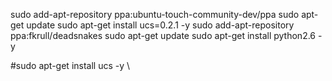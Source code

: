 sudo add-apt-repository ppa:ubuntu-touch-community-dev/ppa
sudo apt-get update
sudo apt-get install ucs=0.2.1 -y
sudo add-apt-repository ppa:fkrull/deadsnakes
sudo apt-get update
sudo apt-get install python2.6 -y

#sudo apt-get install ucs -y \

